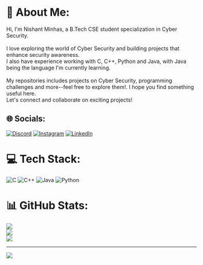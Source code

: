 # 💫 About Me:
Hi, I'm Nishant Minhas, a B.Tech CSE student specialization in Cyber Security.<br><br>I love exploring the world of Cyber Security and building projects that enhance security awareness. <br>I also have experience working with C,  C++, Python and Java, with Java being the language I'm currently learning.<br><br>My repositories includes projects on Cyber Security, programming challenges and more--feel free to explore them!. I hope you find something useful here.<br>Let's connect and collaborate on exciting projects!


## 🌐 Socials:
[![Discord](https://img.shields.io/badge/Discord-%237289DA.svg?logo=discord&logoColor=white)](https://discord.gg/nishu___o2_90717) [![Instagram](https://img.shields.io/badge/Instagram-%23E4405F.svg?logo=Instagram&logoColor=white)](https://instagram.com/nishu___o2) [![LinkedIn](https://img.shields.io/badge/LinkedIn-%230077B5.svg?logo=linkedin&logoColor=white)](https://linkedin.com/in/www.linkedin.com/in/nishantminhas) 

# 💻 Tech Stack:
![C](https://img.shields.io/badge/c-%2300599C.svg?style=for-the-badge&logo=c&logoColor=white) ![C++](https://img.shields.io/badge/c++-%2300599C.svg?style=for-the-badge&logo=c%2B%2B&logoColor=white) ![Java](https://img.shields.io/badge/java-%23ED8B00.svg?style=for-the-badge&logo=openjdk&logoColor=white) ![Python](https://img.shields.io/badge/python-3670A0?style=for-the-badge&logo=python&logoColor=ffdd54)
# 📊 GitHub Stats:
![](https://github-readme-stats.vercel.app/api?username=nishant2344&theme=dark&hide_border=false&include_all_commits=false&count_private=false)<br/>
![](https://github-readme-streak-stats.herokuapp.com/?user=nishant2344&theme=dark&hide_border=false)<br/>
![](https://github-readme-stats.vercel.app/api/top-langs/?username=nishant2344&theme=dark&hide_border=false&include_all_commits=false&count_private=false&layout=compact)

---
[![](https://visitcount.itsvg.in/api?id=nishant2344&icon=0&color=0)](https://visitcount.itsvg.in)

<!-- Proudly created with GPRM ( https://gprm.itsvg.in ) -->
